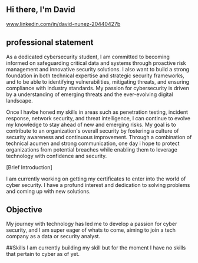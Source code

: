 ## Hi there, I'm David
www.linkedin.com/in/david-nunez-20440427b

## professional statement

As a dedicated cybersecurity student, I am committed to becoming informed on safeguarding critical data and systems through proactive risk management and innovative security solutions. I also want to build a strong foundation in both technical expertise and strategic security frameworks, and to be able to identifying vulnerabilities, mitigating threats, and ensuring compliance with industry standards. My passion for cybersecurity is driven by a understanding of emerging threats and the ever-evolving digital landscape. 

Once I havbe honed my skills in areas such as penetration testing, incident response, network security, and threat intelligence, I can continue to evolve my knowledge to stay ahead of new and emerging risks. My goal is to contribute to an organization's overall security  by fostering a culture of security awareness and continuous improvement. Through a combination of technical acumen and strong communication, one day i hope to protect organizations from potential breaches while enabling them to leverage technology with confidence and security.


[Brief Introduction]

I am currently working on getting my certificates to enter into the world of cyber security. I have a profund interest and dedication to solving problems and coming up with new solutions.

## Objective


My journey with technology has led me to develop a passion for cyber security, and I am super eager of whats to come, aiming to join a tech company as a data or security analyst.

##Skills
I am currently building my skill but for the moment I have no skills that pertain to cyber as of yet.
